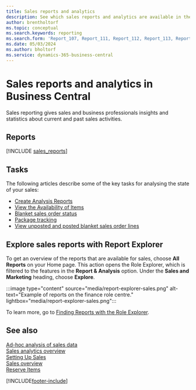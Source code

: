 ```yaml
---
title: Sales reports and analytics
description: See which sales reports and analytics are available in the standard version of Business Central so that you can keep track of your business.
author: brentholtorf
ms.topic: conceptual
ms.search.keywords: reporting
ms.search.form: 'Report_107, Report_111, Report_112, Report_113, Report_119, Report_121, Report_129, Report_209, Report_708, Report_713, Report_718, Report_813, Report_7313'
ms.date: 05/03/2024
ms.author: bholtorf
ms.service: dynamics-365-business-central
---
```

# Sales reports and analytics in Business Central

Sales reporting gives sales and business professionals insights and statistics about current and past sales activities.  

## Reports

[!INCLUDE [sales_reports](includes/sales-reports-include.md)]

## Tasks

The following articles describe some of the key tasks for analysing the state of your sales:

* [Create Analysis Reports](bi-how-create-analysis-views-reports.md)  
* [View the Availability of Items](inventory-how-availability-overview.md)
* [Blanket sales order status](sales-how-to-create-blanket-sales-orders.md#to-view-the-status-of-a-blanket-sales-order)
* [Package tracking](sales-how-track-packages.md)
* [View unposted and posted blanket sales order lines](sales-how-to-create-blanket-sales-orders.md#to-view-unposted-and-posted-blanket-sales-order-lines)

## Explore sales reports with Report Explorer

To get an overview of the reports that are available for sales, choose **All Reports** on your Home page. This action opens the Role Explorer, which is filtered to the features in the **Report & Analysis** option. Under the **Sales and Marketing** heading, choose **Explore**.

:::image type="content" source="media/report-explorer-sales.png" alt-text="Example of reports on the finance role centre." lightbox="media/report-explorer-sales.png":::

To learn more, go to [Finding Reports with the Role Explorer](ui-role-explorer.md).

## See also 

[Ad-hoc analysis of sales data](ad-hoc-analysis-sales.md)    
[Sales analytics overview](sales-analytics-overview.md)   
[Setting Up Sales](sales-setup-sales.md)  
[Sales overview](sales-manage-sales.md)  
[Reserve Items](inventory-how-to-reserve-items.md)

[!INCLUDE[footer-include](includes/footer-banner.md)]
